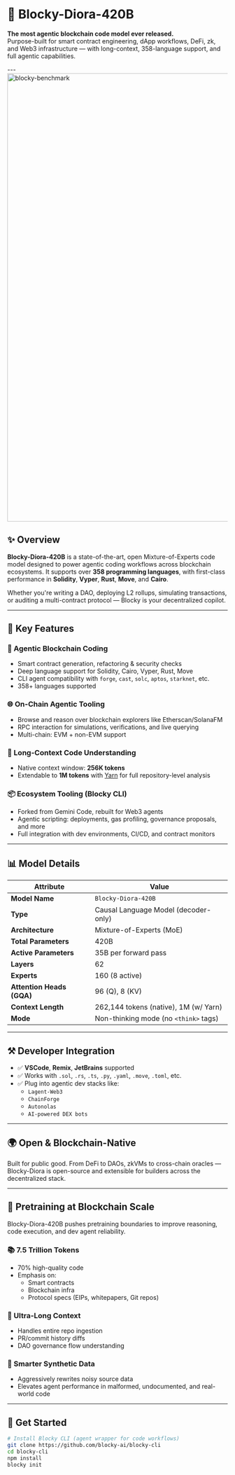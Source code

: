 # 🚀 Blocky-Diora-420B

**The most agentic blockchain code model ever released.**  
Purpose-built for smart contract engineering, dApp workflows, DeFi, zk, and Web3 infrastructure — with long-context, 358-language support, and full agentic capabilities.

---<img width="1536" height="1024" alt="blocky-benchmark" src="https://github.com/user-attachments/assets/2331ce65-0981-4ade-ba0a-3c3c863b1e12" />


## ✨ Overview

**Blocky-Diora-420B** is a state-of-the-art, open Mixture-of-Experts code model designed to power agentic coding workflows across blockchain ecosystems. It supports over **358 programming languages**, with first-class performance in **Solidity**, **Vyper**, **Rust**, **Move**, and **Cairo**.

Whether you're writing a DAO, deploying L2 rollups, simulating transactions, or auditing a multi-contract protocol — Blocky is your decentralized copilot.

---

## 🔑 Key Features

### 🔗 Agentic Blockchain Coding
- Smart contract generation, refactoring & security checks
- Deep language support for Solidity, Cairo, Vyper, Rust, Move
- CLI agent compatibility with `forge`, `cast`, `solc`, `aptos`, `starknet`, etc.
- 358+ languages supported

### 🌐 On-Chain Agentic Tooling
- Browse and reason over blockchain explorers like Etherscan/SolanaFM
- RPC interaction for simulations, verifications, and live querying
- Multi-chain: EVM + non-EVM support

### 🧠 Long-Context Code Understanding
- Native context window: **256K tokens**
- Extendable to **1M tokens** with [Yarn](https://github.com/kohya-ss/yarn) for full repository-level analysis

### 📦 Ecosystem Tooling (Blocky CLI)
- Forked from Gemini Code, rebuilt for Web3 agents
- Agentic scripting: deployments, gas profiling, governance proposals, and more
- Full integration with dev environments, CI/CD, and contract monitors

---

## 📊 Model Details

| Attribute                 | Value                                 |
|--------------------------|---------------------------------------|
| **Model Name**           | `Blocky-Diora-420B`                   |
| **Type**                 | Causal Language Model (decoder-only)  |
| **Architecture**         | Mixture-of-Experts (MoE)              |
| **Total Parameters**     | 420B                                  |
| **Active Parameters**    | 35B per forward pass                  |
| **Layers**               | 62                                    |
| **Experts**              | 160 (8 active)                        |
| **Attention Heads (GQA)**| 96 (Q), 8 (KV)                        |
| **Context Length**       | 262,144 tokens (native), 1M (w/ Yarn) |
| **Mode**                 | Non-thinking mode (no `<think>` tags) |

---

## ⚒ Developer Integration

- ✅ **VSCode**, **Remix**, **JetBrains** supported  
- ✅ Works with `.sol`, `.rs`, `.ts`, `.py`, `.yaml`, `.move`, `.toml`, etc.  
- ✅ Plug into agentic dev stacks like:
  - `Lagent-Web3`
  - `ChainForge`
  - `Autonolas`
  - `AI-powered DEX bots`

---

## 🌍 Open & Blockchain-Native

Built for public good. From DeFi to DAOs, zkVMs to cross-chain oracles — Blocky-Diora is open-source and extensible for builders across the decentralized stack.

---

## 🧪 Pretraining at Blockchain Scale

Blocky-Diora-420B pushes pretraining boundaries to improve reasoning, code execution, and dev agent reliability.

### 📚 7.5 Trillion Tokens
- 70% high-quality code
- Emphasis on:
  - Smart contracts
  - Blockchain infra
  - Protocol specs (EIPs, whitepapers, Git repos)

### 📏 Ultra-Long Context
- Handles entire repo ingestion
- PR/commit history diffs
- DAO governance flow understanding

### 🧼 Smarter Synthetic Data
- Aggressively rewrites noisy source data
- Elevates agent performance in malformed, undocumented, and real-world code

---

## 🧰 Get Started

```bash
# Install Blocky CLI (agent wrapper for code workflows)
git clone https://github.com/blocky-ai/blocky-cli
cd blocky-cli
npm install
blocky init
